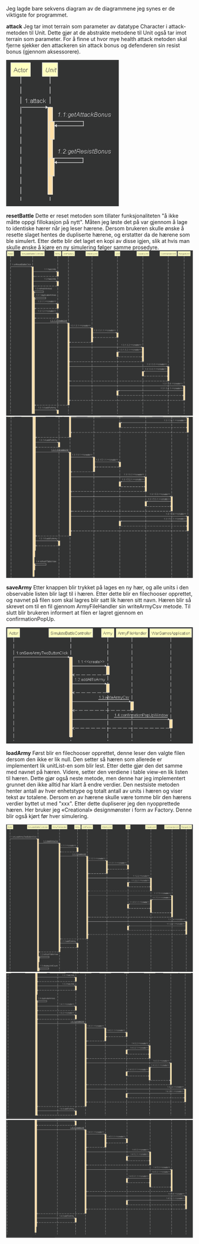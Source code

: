 Jeg lagde bare sekvens diagram av de diagrammene jeg synes er de viktigste for programmet. 

**attack**
Jeg tar imot terrain som parameter av datatype Character i attack-metoden til Unit. Dette gjør at de abstrakte metodene til Unit også tar imot terrain som parameter. For å finne ut hvor mye health attack metoden skal fjerne sjekker den attackeren sin attack bonus og defenderen sin resist bonus (gjennom aksessorere). 

![sequence_1](uploads/5c20cceba46d19b62ee3e0eb8aa289eb/sequence_1.png)

**resetBattle** 
Dette er reset metoden som tillater funksjonaliteten "å ikke måtte oppgi fillokasjon på nytt". Måten jeg løste det på var gjennom å lage to identiske hærer når jeg leser hærene. Dersom brukeren skulle ønske å resette slaget hentes de dupliserte hærene, og erstatter da de hærene som ble simulert. Etter dette blir det laget en kopi av disse igjen, slik at hvis man skulle ønske å kjøre en ny simulering følger samme prosedyre. 
![sequence_2](uploads/ae2d0ecc281e17db029cd34d0b1a7fc9/sequence_2.png)
![sequence_3](uploads/d614326ecdef9d05bf40cfab8ae8ec2a/sequence_3.png)

**saveArmy**
Etter knappen blir trykket på lages en ny hær, og alle units i den observable listen blir lagt til i hæren. Etter dette blir en filechooser opprettet, og navnet på filen som skal lagres blir satt lik hæren sitt navn. Hæren blir så skrevet om til en fil gjennom ArmyFileHandler sin writeArmyCsv metode. Til slutt blir brukeren informert at filen er lagret gjennom en confirmationPopUp.

![sequence_4](uploads/2114e5fa034d69a3946cc1c1ad2a4440/sequence_4.png)

**loadArmy**
Først blir en filechooser opprettet, denne leser den valgte filen dersom den ikke er lik null. Den setter så hæren som allerede er implementert lik unitList-en som blir lest. Etter dette gjør den det samme med navnet på hæren. Videre, setter den verdiene i table view-en lik listen til hæren. Dette gjør også neste metode, men denne har jeg implementert grunnet den ikke alltid har klart å endre verdier. Den nestsiste metoden henter antall av hver enhetstype og totalt antall av units i hæren og viser tekst av totalene. Dersom en av hærene skulle være tomme blir den hærens verdier byttet ut med "xxx". Etter dette dupliserer jeg den nyopprettede hæren. Her bruker jeg «Creational» designmønster i form av Factory. Denne blir også kjørt før hver simulering.

![sequence_5](uploads/19f225cacac53d9f543665bbee4ea70e/sequence_5.png)
![sequence_6](uploads/70eca3181e96d955953c17f1f8240346/sequence_6.png)
![sequence_7](uploads/38ce32870f21ac3efbaf2e03581141f2/sequence_7.png)